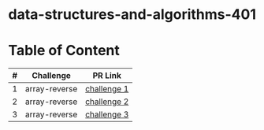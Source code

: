 # data-structures-and-algorithms-401

# Table of Content 

|#|Challenge|PR Link|
|----|-----|-------|
|1|array-reverse|[challenge 1](./array_reverse/README.md)|
|2|array-reverse|[challenge 2](./array_shift/README.md)|
|3|array-reverse|[challenge 3](./array_binary_search/README.md)|